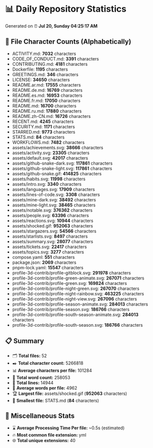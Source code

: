 # 📊 Daily Repository Statistics
Generated on ⏰ **Jul 20, Sunday 04:25:17 AM**

## 📂 File Character Counts (Alphabetically)
- ACTIVITY.md: **7032** characters
- CODE_OF_CONDUCT.md: **3391** characters
- CONTRIBUTING.md: **4181** characters
- Dockerfile: **1195** characters
- GREETINGS.md: **346** characters
- LICENSE: **34650** characters
- README.ar.md: **17555** characters
- README.de.md: **16769** characters
- README.es.md: **16953** characters
- README.fr.md: **17050** characters
- README.md: **16700** characters
- README.ru.md: **17880** characters
- README.zh-CN.md: **16726** characters
- RECENT.md: **4245** characters
- SECURITY.md: **1171** characters
- STARRED.md: **9773** characters
- STATS.md: **84** characters
- WORKFLOWS.md: **7482** characters
- assets/achievements.svg: **38666** characters
- assets/activity.svg: **23305** characters
- assets/default.svg: **42017** characters
- assets/github-snake-dark.svg: **117861** characters
- assets/github-snake-light.svg: **117861** characters
- assets/github-snake.gif: **414825** characters
- assets/habits.svg: **11998** characters
- assets/intro.svg: **3340** characters
- assets/languages.svg: **17909** characters
- assets/lines-of-code.svg: **3308** characters
- assets/mine-dark.svg: **38492** characters
- assets/mine-light.svg: **38465** characters
- assets/notable.svg: **376362** characters
- assets/people.svg: **63396** characters
- assets/reactions.svg: **10944** characters
- assets/shocked.gif: **952063** characters
- assets/stargazers.svg: **54566** characters
- assets/starlists.svg: **8497** characters
- assets/summary.svg: **28077** characters
- assets/tickets.svg: **22417** characters
- assets/topics.svg: **3277** characters
- compose.yaml: **551** characters
- package.json: **2069** characters
- pnpm-lock.yaml: **15547** characters
- profile-3d-contrib/profile-gitblock.svg: **291978** characters
- profile-3d-contrib/profile-green-animate.svg: **267071** characters
- profile-3d-contrib/profile-green.svg: **169824** characters
- profile-3d-contrib/profile-night-green.svg: **267070** characters
- profile-3d-contrib/profile-night-rainbow.svg: **463225** characters
- profile-3d-contrib/profile-night-view.svg: **267096** characters
- profile-3d-contrib/profile-season-animate.svg: **284013** characters
- profile-3d-contrib/profile-season.svg: **186766** characters
- profile-3d-contrib/profile-south-season-animate.svg: **284013** characters
- profile-3d-contrib/profile-south-season.svg: **186766** characters

## 📋 Summary
- 🗂️ **Total files:** 52
- ✒️ **Total character count:** 5266818
- 📊 **Average characters per file:** 101284
- 📝 **Total word count:** 258053
- 🧾 **Total lines:** 14944
- 📐 **Average words per file:** 4962
- 🏆 **Largest file:** assets/shocked.gif (**952063** characters)
- 🥉 **Smallest file:** STATS.md (**84** characters)

## 🌟 Miscellaneous Stats
- ⌛ **Average Processing Time Per file:** ~0.5s (estimated)
- 🔥 **Most common file extension:** yml
- 🌐 **Total unique extensions:** 40
